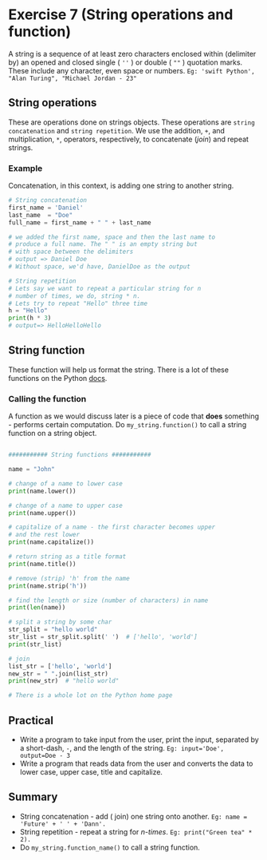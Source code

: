 # Exercise 7 (String operations and function)

A string is a sequence of at least zero characters enclosed within (delimiter by) an opened and closed single ( `''` ) or double ( `""` ) quotation marks. These include any character, even space or numbers. `Eg: 'swift Python', "Alan Turing", "Michael Jordan - 23"`

## String operations

These are operations done on strings objects. These operations are `string concatenation` and `string repetition`. We use the addition, `+`, and multiplication, `*`, operators, respectively, to concatenate (_join_) and repeat strings.

### Example

Concatenation, in this context, is adding one string to another string.

```Python
# String concatenation
first_name = 'Daniel'
last_name  = "Doe"
full_name = first_name + " " + last_name

# we added the first name, space and then the last name to
# produce a full name. The " " is an empty string but
# with space between the delimiters
# output => Daniel Doe
# Without space, we'd have, DanielDoe as the output

# String repetition
# Lets say we want to repeat a particular string for n
# number of times, we do, string * n.
# Lets try to repeat "Hello" three time
h = "Hello"
print(h * 3)
# output=> HelloHelloHello
```

## String function

These function will help us format the string. There is a lot of these functions on the Python [docs][doc-site].

### Calling the function

A function as we would discuss later is a piece of code that **does** something - performs certain computation. Do `my_string.function()` to call a string function on a string object.

```Python

########### String functions ###########

name = "John"

# change of a name to lower case
print(name.lower())

# change of a name to upper case
print(name.upper())

# capitalize of a name - the first character becomes upper
# and the rest lower
print(name.capitalize())

# return string as a title format
print(name.title())

# remove (strip) 'h' from the name
print(name.strip('h'))

# find the length or size (number of characters) in name
print(len(name))

# split a string by some char
str_split = "hello world"
str_list = str_split.split(' ')  # ['hello', 'world']
print(str_list)

# join
list_str = ['hello', 'world']
new_str = " ".join(list_str)
print(new_str)  # "hello world"

# There is a whole lot on the Python home page
```

## Practical

- Write a program to take input from the user, print the input, separated by a short-dash, `-`, and the length of the string. `Eg: input='Doe', output=Doe - 3`
- Write a program that reads data from the user and converts the data to lower case, upper case, title and capitalize.

## Summary

- String concatenation - add ( join) one string onto another. `Eg: name = 'Future' + ' ' + 'Dann'.`
- String repetition - repeat a string for _n-times_. `Eg: print("Green tea" * 2).`
- Do `my_string.function_name()` to call a string function.

#

[doc-site]: (https://Python.org)
